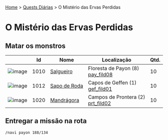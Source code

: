 [Home](../README.md) > [Quests Diárias](./README.md) > O Mistério das Ervas Perdidas

# O Mistério das Ervas Perdidas

## Matar os monstros

| | Id | Nome | Localização | Qtd. |
| - | - | - | - | - |
| ![image](https://file5s.ratemyserver.net/mobs/1010.gif) | 1010 | [Salgueiro](https://ratemyserver.net/mob_db.php?mob_id=1010&small=1&back=1) | Floresta de Payon (8) <br>[pay_fild08](https://ratemyserver.net/index.php?page=npc_shop_warp&map=pay_fild08) | 10 |
| ![image](https://file5s.ratemyserver.net/mobs/1012.gif) | 1012 | [Sapo de Roda](https://ratemyserver.net/mob_db.php?mob_id=1012&small=1&back=1) | Capos de Geffen (1) <br>[gef_fild01](https://ratemyserver.net/index.php?page=npc_shop_warp&map=gef_fild01) | 10 |
| ![image](https://file5s.ratemyserver.net/mobs/1020.gif) | 1020 | [Mandrágora](https://ratemyserver.net/mob_db.php?mob_id=1020&small=1&back=1) |Campos de Prontera (2) <br>[prt_fild02](https://ratemyserver.net/index.php?page=npc_shop_warp&map=prt_fild02) | 10 |


## Entregar a missão na rota

```
/navi payon 188/134
```
